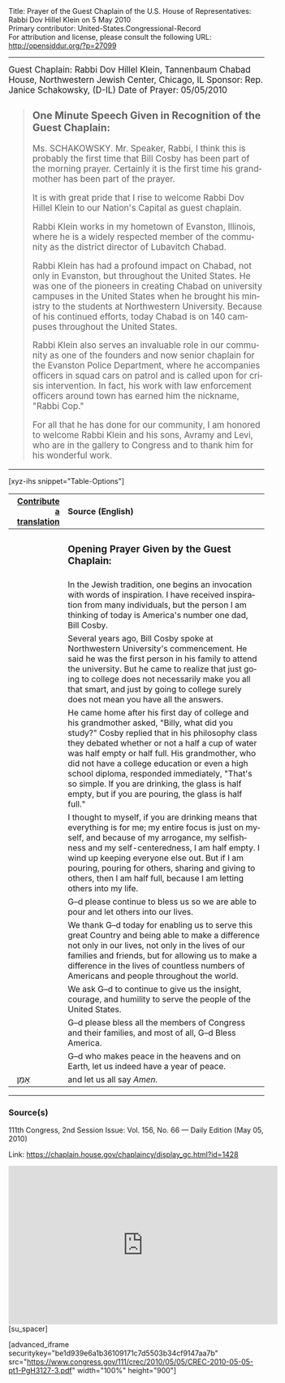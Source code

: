 <html>
<head></head>
<body>
Title: Prayer of the Guest Chaplain of the U.S. House of Representatives: Rabbi Dov Hillel Klein on 5 May 2010<br />
Primary contributor: United-States.Congressional-Record<br />
For attribution and license, please consult the following URL: <a href="http://opensiddur.org/?p=27099">http://opensiddur.org/?p=27099</a>
<p />
<hr />

<div class="english" lang="en" style="font-size:1.2em;">
Guest Chaplain: Rabbi Dov Hillel Klein, Tannenbaum Chabad House, Northwestern Jewish Center, Chicago, IL
Sponsor: Rep. Janice Schakowsky, (D-IL)
Date of Prayer: 05/05/2010

<blockquote>
<h3>One Minute Speech Given in Recognition of the Guest Chaplain:</h3>

Ms. SCHAKOWSKY. Mr. Speaker, Rabbi, I think this is probably the first time that Bill Cosby has been part of the morning prayer. Certainly it is the first time his grandmother has been part of the prayer.

It is with great pride that I rise to welcome Rabbi Dov Hillel Klein to our Nation's Capital as guest chaplain.

Rabbi Klein works in my hometown of Evanston, Illinois, where he is a widely respected member of the community as the district director of Lubavitch Chabad.

Rabbi Klein has had a profound impact on Chabad, not only in Evanston, but throughout the United States. He was one of the pioneers in creating Chabad on university campuses in the United States when he brought his ministry to the students at Northwestern University. Because of his continued efforts, today Chabad is on 140 campuses throughout the United States.

Rabbi Klein also serves an invaluable role in our community as one of the founders and now senior chaplain for the Evanston Police Department, where he accompanies officers in squad cars on patrol and is called upon for crisis intervention. In fact, his work with law enforcement officers around town has earned him the nickname, "Rabbi Cop."

For all that he has done for our community, I am honored to welcome Rabbi Klein and his sons, Avramy and Levi, who are in the gallery to Congress and to thank him for his wonderful work.
</blockquote>
</div>

<hr />

[xyz-ihs snippet="Table-Options"]<table style="margin-left: auto; margin-right: auto;" class="draggable">
<thead><tr><th id="x" style="text-align: right;"><a href="/contributing/upload/">Contribute a translation</a></th><th style="text-align: left;">Source (English)</th></tr></thead>
<tbody>
<tr><td style="vertical-align:top;">
<div class="liturgy" lang="he">

</span></div></td>
 
<td style="vertical-align:top;">
<div class="english" lang="en">
<h3>Opening Prayer Given by the Guest Chaplain:</h3>
</div></td></tr>

<tr><td style="vertical-align:top;">
<div class="liturgy" lang="he">

</span></div></td>
 
<td style="vertical-align:top;">
<div class="english" lang="en">
In the Jewish tradition, one begins an invocation with words of inspiration. I have received inspiration from many individuals, but the person I am thinking of today is America's number one dad, Bill Cosby.
</div></td></tr>


<tr><td style="vertical-align:top;">
<div class="liturgy" lang="he">

</span></div></td>
 
<td style="vertical-align:top;">
<div class="english" lang="en">
Several years ago, Bill Cosby spoke at Northwestern University's commencement. He said he was the first person in his family to attend the university. But he came to realize that just going to college does not necessarily make you all that smart, and just by going to college surely does not mean you have all the answers.
</div></td></tr>


<tr><td style="vertical-align:top;">
<div class="liturgy" lang="he">

</span></div></td>
 
<td style="vertical-align:top;">
<div class="english" lang="en">
He came home after his first day of college and his grandmother asked, "Billy, what did you study?" Cosby replied that in his philosophy class they debated whether or not a half a cup of water was half empty or half full. His grandmother, who did not have a college education or even a high school diploma, responded immediately, "That's so simple. If you are drinking, the glass is half empty, but if you are pouring, the glass is half full."
</div></td></tr>


<tr><td style="vertical-align:top;">
<div class="liturgy" lang="he">

</span></div></td>
 
<td style="vertical-align:top;">
<div class="english" lang="en">
I thought to myself, if you are drinking means that everything is for me; my entire focus is just on myself, and because of my arrogance, my selfishness and my self-centeredness, I am half empty. I wind up keeping everyone else out. But if I am pouring, pouring for others, sharing and giving to others, then I am half full, because I am letting others into my life.
</div></td></tr>


<tr><td style="vertical-align:top;">
<div class="liturgy" lang="he">

</span></div></td>
 
<td style="vertical-align:top;">
<div class="english" lang="en">
G–d 
please continue to bless us 
so we are able to pour and let others into our lives.
</div></td></tr>


<tr><td style="vertical-align:top;">
<div class="liturgy" lang="he">

</span></div></td>
 
<td style="vertical-align:top;">
<div class="english" lang="en">
We thank G–d today 
for enabling us to serve this great Country 
and being able to make a difference 
not only in our lives, 
not only in the lives of our families and friends, 
but for allowing us to make a difference 
in the lives of countless numbers of Americans 
and people throughout the world. 
</div></td></tr>


<tr><td style="vertical-align:top;">
<div class="liturgy" lang="he">

</span></div></td>
 
<td style="vertical-align:top;">
<div class="english" lang="en">
We ask G–d to continue to give us 
the insight, 
courage, 
and humility 
to serve the people of the United States. 
</div></td></tr>


<tr><td style="vertical-align:top;">
<div class="liturgy" lang="he">

</span></div></td>
 
<td style="vertical-align:top;">
<div class="english" lang="en">
G–d 
please bless all the members of Congress and their families, 
and most of all, 
G–d Bless America.
</div></td></tr>


<tr><td style="vertical-align:top;">
<div class="liturgy" lang="he">

</span></div></td>
 
<td style="vertical-align:top;">
<div class="english" lang="en">
G–d who makes peace in the heavens and on Earth, 
let us indeed have a year of peace.
</div></td></tr>


<tr><td style="vertical-align:top;">
<div class="liturgy" lang="he">
&nbsp;
אָמֵן׃
</span></div></td>
 
<td style="vertical-align:top;">
<div class="english" lang="en">
and let us all say 
<em>Amen.</em>
</div></td></tr>
</tbody></table>

<hr />

<h3>Source(s)</h3>

111th Congress, 2nd Session
Issue: Vol. 156, No. 66 — Daily Edition (May 05, 2010)

Link: <a href="https://chaplain.house.gov/chaplaincy/display_gc.html?id=1428">https://chaplain.house.gov/chaplaincy/display_gc.html?id=1428</a>

<iframe width=530 height=312 src='https://www.c-span.org/video/standalone/?c4507243/rabbi-dov-hillel-klein-tannenbaum-chabad-house-evanston-il' allowfullscreen='allowfullscreen' frameborder=0></iframe>[su_spacer]

[advanced_iframe securitykey="be1d939e6a1b36109171c7d5503b34cf9147aa7b" src="https://www.congress.gov/111/crec/2010/05/05/CREC-2010-05-05-pt1-PgH3127-3.pdf" width="100%" height="900"]
</body>
</html>